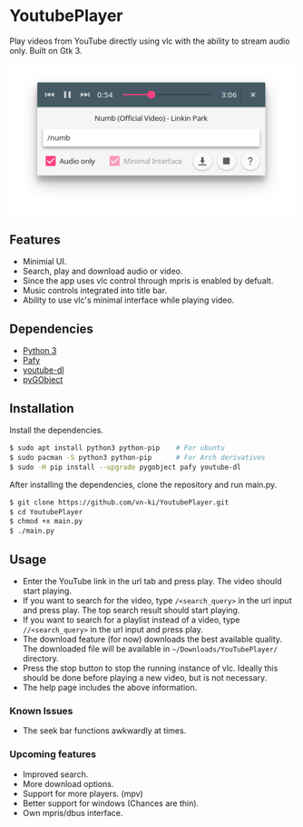 # YoutubePlayer
Play videos from YouTube directly using vlc with the ability to stream audio only. Built on Gtk 3.

<p align="center">
  <img src="/images/screenshots/screenshot1.png?raw=true" alt="YouTube Player"/>
</p>

## Features
- Minimial UI.
- Search, play and download audio or video.
- Since the app uses vlc control through mpris is enabled by defualt.
- Music controls integrated into title bar.
- Ability to use vlc's minimal interface while playing video.

## Dependencies
- [Python 3](https://www.python.org/download/releases/3.0/)
- [Pafy](https://pypi.python.org/pypi/pafy)
- [youtube-dl](https://github.com/rg3/youtube-dl)
- [pyGObject](https://pygobject.readthedocs.io/en/latest/)

## Installation
Install the dependencies.
```bash
$ sudo apt install python3 python-pip    # For ubuntu
$ sudo pacman -S python3 python-pip      # For Arch derivatives
$ sudo -H pip install --upgrade pygobject pafy youtube-dl
```
After installing the dependencies, clone the repository and run main.py.
```bash
$ git clone https://github.com/vn-ki/YoutubePlayer.git
$ cd YoutubePlayer
$ chmod +x main.py
$ ./main.py
```

## Usage

- Enter the YouTube link in the url tab and press play. The video should start playing.
- If you want to search for the video, type ```/<search_query>``` in the url input and press play. The top search result should start playing.
- If you want to search for a playlist instead of a video, type ```//<search_query>``` in the url input and press play.
- The download feature (for now) downloads the best available quality. The downloaded file will be available in ```~/Downloads/YouTubePlayer/``` directory.
- Press the stop button to stop the running instance of vlc. Ideally this should be done before playing a new video, but is not necessary.
- The help page includes the above information.

### Known Issues

- The seek bar functions awkwardly at times.

### Upcoming features

- Improved search.
- More download options.
- Support for more players. (mpv)
- Better support for windows (Chances are thin).
- Own mpris/dbus interface.
